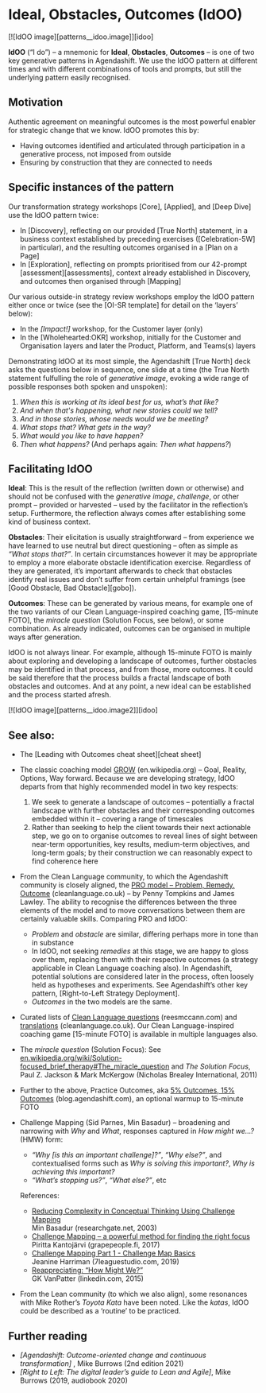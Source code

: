 # Ideal, Obstacles, Outcomes (IdOO)

[![IdOO image][patterns__idoo.image]][idoo]

**IdOO** (“I do”) – a mnemonic for **Ideal**, **Obstacles**, **Outcomes** – is one of two key generative patterns in Agendashift. We use the IdOO pattern at different times and with different combinations of tools and prompts, but still the underlying pattern easily recognised.

## Motivation

Authentic agreement on meaningful outcomes is the most powerful enabler for strategic change that we know. IdOO promotes this by:

  * Having outcomes identified and articulated through participation in a generative process, not imposed from outside
  * Ensuring by construction that they are connected to needs

## Specific instances of the pattern

Our transformation strategy workshops [Core], [Applied], and [Deep Dive] use the IdOO pattern twice:

  * In [Discovery], reflecting on our provided [True North] statement, in a business context established by preceding exercises ([Celebration-5W] in particular), and the resulting outcomes organised in a [Plan on a Page]
  * In [Exploration], reflecting on prompts prioritised from our 42-prompt [assessment][assessments], context already established in Discovery, and outcomes then organised through [Mapping]

Our various outside-in strategy review workshops employ the IdOO pattern either once or twice (see the [OI-SR template] for detail on the ‘layers’ below):

  * In the *[Impact!]* workshop, for the Customer layer (only)
  * In the [Wholehearted:OKR] workshop, initially for the Customer and Organisation layers and later the Product, Platform, and Teams(s) layers

Demonstrating IdOO at its most simple, the Agendashift [True North] deck asks the questions below in sequence, one slide at a time (the True North statement fulfulling the role of *generative image*, evoking a wide range of possible responses both spoken and unspoken):

  1. *When this is working at its ideal best for us, what’s that like?*
  2. *And when that's happening, what new stories could we tell?*
  3. *And in those stories, whose needs would we be meeting?*
  4. *What stops that? What gets in the way?*
  5. *What would you like to have happen?*
  6. *Then what happens?* (And perhaps again: *Then what happens?*)

## Facilitating IdOO

**Ideal**: This is the result of the reflection (written down or otherwise) and should not be confused with the *generative image*, *challenge*, or other prompt – provided or harvested – used by the facilitator in the reflection’s setup. Furthermore, the reflection always comes after establishing some kind of business context.

**Obstacles**: Their elicitation is usually straightforward – from experience we have learned to use neutral but direct questioning – often as simple as *“What stops that?”*. In certain circumstances however it may be appropriate to employ a more elaborate obstacle identification exercise. Regardless of they are generated, it’s important afterwards to check that obstacles identify real issues and don’t suffer from certain unhelpful framings (see [Good Obstacle, Bad Obstacle][gobo]).

**Outcomes**: These can be generated by various means, for example one of the two variants of our Clean Language-inspired coaching game, [15-minute FOTO], the *miracle question* (Solution Focus, see below), or some combination. As already indicated, outcomes can be organised in multiple ways after generation.

IdOO is not always linear. For example, although 15-minute FOTO is mainly about exploring and developing a landscape of outcomes, further obstacles may be identified in that process, and from those, more outcomes. It could be said therefore that the process builds a fractal landscape of both obstacles and outcomes. And at any point, a new ideal can be established and the process started afresh.

[![IdOO image][patterns__idoo.image2]][idoo]

## See also:

 * The [Leading with Outcomes cheat sheet][cheat sheet]

 *  The classic coaching model [GROW] \(en.wikipedia.org) – Goal, Reality, Options, Way forward. Because we are developing strategy, IdOO departs from that highly recommended model in two key respects: 
     1. We seek to generate a landscape of outcomes – potentially a fractal landscape with further obstacles and their corresponding outcomes embedded within it – covering a range of timescales
     2. Rather than seeking to help the client towards their next actionable step, we go on to organise outcomes to reveal lines of sight between near-term opportunities, key results, medium-term objectives, and long-term goals; by their construction we can reasonably expect to find coherence here
      
 *  From the Clean Language community, to which the Agendashift community is closely aligned, the [PRO model – Problem, Remedy, Outcome] \(cleanlanguage.co.uk) – by Penny Tompkins and James Lawley. The ability to recognise the differences between the three elements of the model and to move conversations between them are certainly valuable skills. Comparing PRO and IdOO: 
     + *Problem* and *obstacle* are similar, differing perhaps more in tone than in substance
     + In IdOO, not seeking *remedies* at this stage, we are happy to gloss over them, replacing them with their respective outcomes (a strategy applicable in Clean Language coaching also). In Agendashift, potential solutions are considered later in the process, often loosely held as hypotheses and experiments. See Agendashift’s other key pattern, [Right-to-Left Strategy Deployment].
     + *Outcomes* in the two models are the same.

 * Curated lists of [Clean Language questions] \(reesmccann.com) and [translations] \(cleanlanguage.co.uk). Our Clean Language-inspired coaching game [15-minute FOTO] is available in multiple languages also.

 * The *miracle question* (Solution Focus): See [en.wikipedia.org/wiki/Solution-focused_brief_therapy#The_miracle_question](https://en.wikipedia.org/wiki/Solution-focused_brief_therapy#The_miracle_question) and *The Solution Focus*, Paul Z. Jackson & Mark McKergow (Nicholas Brealey International, 2011)

 * Further to the above, Practice Outcomes, aka [5% Outcomes, 15% Outcomes](https://blog.agendashift.com/2021/10/08/get-unstuck-and-get-going-starting-small-with-5-and-15-outcomes/) (blog.agendashift.com), an optional warmup to 15-minute FOTO

 *  Challenge Mapping (Sid Parnes, Min Basadur) – broadening and narrowing with *Why* and *What*, responses captured in *How might we...?* (HMW) form:
     +  *“Why [is this an important challenge]?”*, *“Why else?”*, and contextualised forms such as *Why is solving this important?*, *Why is achieving this important?*
     +  *“What’s stopping us?”*, *“What else?”*, etc
    
    References: 
     + [Reducing Complexity in Conceptual Thinking Using Challenge Mapping][BASADUR]  
    Min Basadur (researchgate.net, 2003) 
     + [Challenge Mapping – a powerful method for finding the right focus][KANTOJÄRVI]  
    Piritta Kantojärvi (grapepeople.fi, 2017) 
     + [Challenge Mapping Part 1 - Challenge Map Basics][HARRIMAN]  
    Jeanine Harriman (7leaguestudio.com, 2019)
     + [Reappreciating: “How Might We?”][VANPATTER]  
    GK VanPatter (linkedin.com, 2015)
      
 * From the Lean community (to which we also align), some resonances with Mike Rother’s *Toyota Kata* have been noted. Like the *katas*, IdOO could be described as a ‘routine’ to be practiced.

## Further reading

  * *[Agendashift: Outcome-oriented change and continuous transformation]* , Mike Burrows (2nd edition 2021)
  * *[Right to Left: The digital leader’s guide to Lean and Agile]*, Mike Burrows (2019, audiobook 2020)

[GROW]: https://en.wikipedia.org/wiki/GROW_model
[PRO model – Problem, Remedy, Outcome]: https://www.cleanlanguage.co.uk/PRO.html
[BASADUR]: https://www.researchgate.net/publication/228542745_Reducing_Complexity_in_Conceptual_Thinking_Using_Challenge_Mapping
[KANTOJÄRVI]: https://grapepeople.fi/en/blogikirjoitus/challenge-mapping/
[HARRIMAN]: https://www.7leaguestudio.com/blog/2019/5/26/challenge-mapping-part-1-challenge-map-basics
[VANPATTER]: https://www.linkedin.com/pulse/reappreciating-how-might-we-gk-vanpatter/
[Clean Language questions]: https://reesmccann.com/2012/01/31/the-core-clean-language-questions-7/
[translations]: https://cleanlanguage.co.uk/articles/categories/Worldwide/
